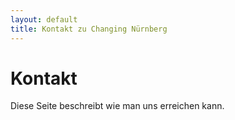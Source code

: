 ```yaml
---
layout: default
title: Kontakt zu Changing Nürnberg
---
```


# Kontakt

Diese Seite beschreibt wie man uns erreichen kann.
